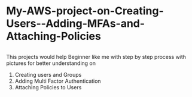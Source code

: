 # My-AWS-project-on-Creating-Users--Adding-MFAs-and-Attaching-Policies

##  
This projects would help Beginner like me with step by step process with pictures for better understanding on
1. Creating users and Groups
2. Adding Multi Factor Authentication
3. Attaching Policies to Users
